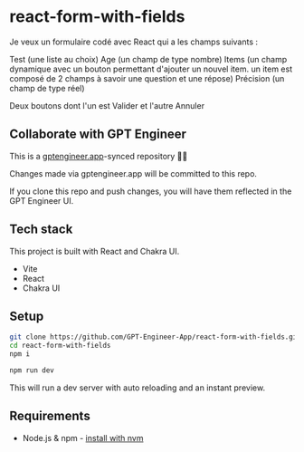 # react-form-with-fields

Je veux un formulaire codé avec React qui a les champs suivants : 

Test (une liste au choix)
Age (un champ de type nombre)
Items (un champ dynamique avec un bouton permettant d'ajouter un nouvel item. un item est composé de 2 champs à savoir une question et une répose)
Précision (un champ de type réel)

Deux boutons dont l'un est Valider et l'autre Annuler


## Collaborate with GPT Engineer

This is a [gptengineer.app](https://gptengineer.app)-synced repository 🌟🤖

Changes made via gptengineer.app will be committed to this repo.

If you clone this repo and push changes, you will have them reflected in the GPT Engineer UI.

## Tech stack

This project is built with React and Chakra UI.

- Vite
- React
- Chakra UI

## Setup

```sh
git clone https://github.com/GPT-Engineer-App/react-form-with-fields.git
cd react-form-with-fields
npm i
```

```sh
npm run dev
```

This will run a dev server with auto reloading and an instant preview.

## Requirements

- Node.js & npm - [install with nvm](https://github.com/nvm-sh/nvm#installing-and-updating)
